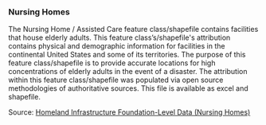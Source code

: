 ### Nursing Homes

The Nursing Home / Assisted Care feature class/shapefile contains facilities that house elderly adults. This feature class’s/shapefile's attribution contains physical and demographic information for facilities in the continental United States and some of its territories. The purpose of this feature class/shapefile is to provide accurate locations for high concentrations of elderly adults in the event of a disaster. The attribution within this feature class/shapefile was populated via open source methodologies of authoritative sources.  This file is available as excel and shapefile.

Source: [Homeland Infrastructure Foundation-Level Data (Nursing Homes)](https://hifld-geoplatform.opendata.arcgis.com/datasets/nursing-homes)

